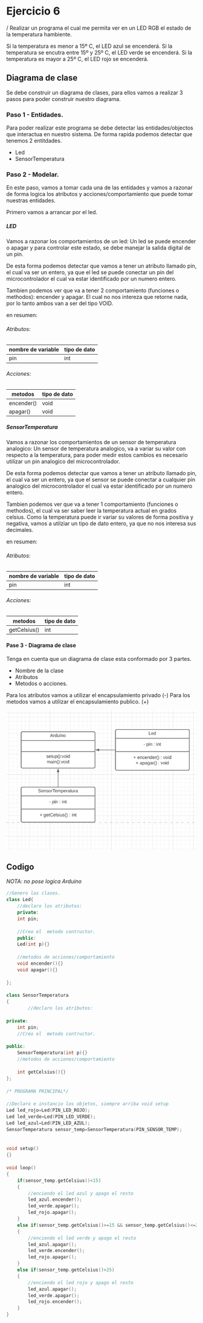# Ejercicio 6

/
Realizar un programa el cual me permita ver en un LED RGB el estado de la temperatura hambiente.

Si la temperatura es menor a 15º C, el LED azul se encenderá.
Si la temperatura se encutra entre 15º y 25º C, el LED verde se encenderá.
Si la temperatura es mayor a 25º C, el LED rojo se encenderá.

## Diagrama de clase

Se debe construir un diagrama de clases, para ellos vamos a realizar 3 pasos para poder construir nuestro diagrama.

### Paso 1 - Entidades.

Para poder realizar este programa se debe detectar las entidades/objectos que interactua en nuestro sistema.
De forma rapida podemos detectar que tenemos 2 entitdades.

- Led
- SensorTemperatura

### Paso 2 - Modelar.

En este paso, vamos a tomar cada una de las entidades y vamos a razonar de forma logica los atributos y acciones/comportamiento que puede tomar nuestras entidades.

Primero vamos a arrancar por el led.

##### LED

Vamos a razonar los comportamientos de un led:
Un led se puede encender o apagar y para controlar este estado, se debe manejar la salida digital de un pin.

De esta forma podemos detectar que vamos a tener un atributo llamado pin, el cual va ser un entero, ya que el led se puede conectar un pin del microcontrolador el cual va estar identificado por un numero entero.

Tambien podemos ver que va a tener 2 comportamiento (funciones o methodos):
encender y apagar.
El cual no nos intereza que retorne nada, por lo tanto ambos van a ser del tipo VOID.

en resumen:

###### Atributos:

| nombre de variable | tipo de dato |
| ------------------ | ------------ |
| pin                | int          |

###### Acciones:

| metodos    | tipo de dato |
| ---------- | ------------ |
| encender() | void         |
| apagar()   | void         |

##### SensorTemperatura

Vamos a razonar los comportamientos de un sensor de temperatura analogico:
Un sensor de temperatura analogico, va a variar su valor con respecto a la temperatura, para poder medir estos cambios es necesario utilizar un pin analogico del microcontrolador.

De esta forma podemos detectar que vamos a tener un atributo llamado pin, el cual va ser un entero, ya que el sensor se puede conectar a cualquier pin analogico del microcontrolador el cual va estar identificado por un numero entero.

Tambien podemos ver que va a tener 1 comportamiento (funciones o methodos), el cual va ser saber leer la temperatura actual en grados celsius.
Como la temperatura puede ir variar su valores de forma positiva y negativa, vamos a utilziar un tipo de dato entero, ya que no nos interesa sus decimales.

en resumen:

###### Atributos:

| nombre de variable | tipo de dato |
| ------------------ | ------------ |
| pin                | int          |

###### Acciones:

| metodos      | tipo de dato |
| ------------ | ------------ |
| getCelsius() | int          |

#### Pase 3 - Diagrama de clase

Tenga en cuenta que un diagrama de clase esta conformado por 3 partes.

- Nombre de la clase
- Atributos
- Metodos o acciones.

Para los atributos vamos a utilizar el encapsulamiento privado (-)
Para los metodos vamos a utilizar el encapsulamiento publico. (+)

![Diagrama](./img/diagrama.png)

## Codigo

_NOTA: no pose logica Arduino_

```cpp
//Genero las clases.
class Led{
	//declaro los atributos:
	private:
	int pin;

	//Creo el  metodo contructor.
	public:
	Led(int p){}

	//metodos de acciones/comportamiento
	void encender(){}
	void apagar(){}

};

class SensorTemperatura
{
		//declaro los atributos:

private:
    int pin;
	//Creo el  metodo contructor.

public:
    SensorTemperatura(int p){}
	//metodos de acciones/comportamiento

    int getCelsius(){}
};

/* PROGRAMA PRINCIPAL*/

//Declaro e instancio los objetos, siempre arriba void setup
Led led_rojo=Led(PIN_LED_ROJO);
Led led_verde=Led(PIN_LED_VERDE);
Led led_azul=Led(PIN_LED_AZUL);
SensorTemperatura sensor_temp=SensorTemperatura(PIN_SENSOR_TEMP);


void setup()
{}

void loop()
{
    if(sensor_temp.getCelsius()<15)
    {
        //enciendo el led azul y apago el resto
        led_azul.encender();
        led_verde.apagar();
        led_rojo.apagar();
    }
    else if(sensor_temp.getCelsius()>=15 && sensor_temp.getCelsius()<=25)
    {
        //enciendo el led verde y apago el resto
        led_azul.apagar();
        led_verde.encender();
        led_rojo.apagar();
    }
    else if(sensor_temp.getCelsius()>25)
    {
        //enciendo el led rojo y apago el resto
        led_azul.apagar();
        led_verde.apagar();
        led_rojo.encender();
    }
}

```
